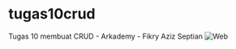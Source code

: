 # tugas10crud
Tugas 10 membuat CRUD - Arkademy - Fikry Aziz Septian
![Web](https://user-images.githubusercontent.com/67889757/88688138-3b77f800-d123-11ea-8cb1-8646e9456988.JPG)
